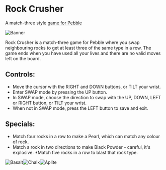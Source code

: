 # Rock Crusher
A match-three style [game for Pebble](https://apps.getpebble.com/en_US/application/56acfea45319ec52a600003c)

![Banner](https://github.com/timboe/RockCrush/blob/master/media/banner.png?raw=true)

Rock Crusher is a match-three game for Pebble where you swap neighbouring rocks to get at least three of the same type in a row. The game ends when you have used all your lives and there are no valid moves left on the board.
 
 ## Controls:
  * Move the cursor with the RIGHT and DOWN buttons, or TILT your wrist.
  * Enter SWAP mode by pressing the UP button.
  * In SWAP mode, choose the direction to swap with the UP, DOWN, LEFT or RIGHT button, or TILT your wrist.
  * When not in SWAP mode, press the LEFT button to save and exit.
 
 ## Specials:
  * Match four rocks in a row to make a Pearl, which can match any colour of rock.
  * Match a rock in two directions to make Black Powder - careful, it's explosive.
  *Match five rocks in a row to blast that rock type.

![Basalt](https://github.com/timboe/RockCrush/blob/master/media/ss_basalt_1.png?raw=true)![Chalk](https://github.com/timboe/RockCrush/blob/master/media/ss_chalk_1.png?raw=true)![Aplite](https://github.com/timboe/RockCrush/blob/master/media/ss_bw.png?raw=true)

